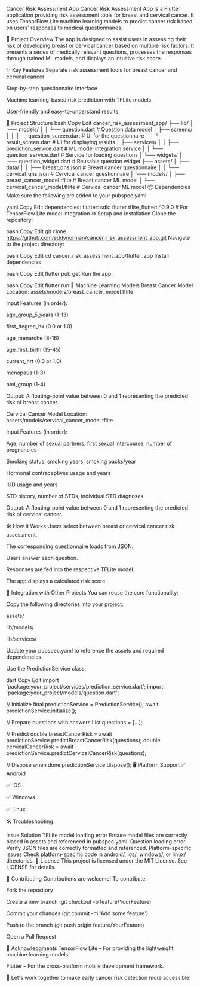 Cancer Risk Assessment App
Cancer Risk Assessment App is a Flutter application providing risk assessment tools for breast and cervical cancer.
It uses TensorFlow Lite machine learning models to predict cancer risk based on users' responses to medical questionnaires.

📝 Project Overview
The app is designed to assist users in assessing their risk of developing breast or cervical cancer based on multiple risk factors.
It presents a series of medically relevant questions, processes the responses through trained ML models, and displays an intuitive risk score.

✨ Key Features
Separate risk assessment tools for breast cancer and cervical cancer

Step-by-step questionnaire interface

Machine learning-based risk prediction with TFLite models

User-friendly and easy-to-understand results

📂 Project Structure
bash
Copy
Edit
cancer_risk_assessment_app/
├── lib/
│   ├── models/
│   │   └── question.dart          # Question data model
│   ├── screens/
│   │   ├── question_screen.dart   # UI for the questionnaire
│   │   └── result_screen.dart     # UI for displaying results
│   ├── services/
│   │   ├── prediction_service.dart # ML model integration service
│   │   └── question_service.dart   # Service for loading questions
│   └── widgets/
│       └── question_widget.dart    # Reusable question widget
├── assets/
│   ├── data/
│   │   ├── breast_qns.json         # Breast cancer questionnaire
│   │   └── cervical_qns.json       # Cervical cancer questionnaire
│   └── models/
│       ├── breast_cancer_model.tflite   # Breast cancer ML model
│       └── cervical_cancer_model.tflite # Cervical cancer ML model
📦 Dependencies
Make sure the following are added to your pubspec.yaml:

yaml
Copy
Edit
dependencies:
  flutter:
    sdk: flutter
  tflite_flutter: ^0.9.0  # For TensorFlow Lite model integration
⚙️ Setup and Installation
Clone the repository:

bash
Copy
Edit
git clone https://github.com/eddynorman/cancer_risk_assessment_app.git
Navigate to the project directory:

bash
Copy
Edit
cd cancer_risk_assessment_app/flutter_app
Install dependencies:

bash
Copy
Edit
flutter pub get
Run the app:

bash
Copy
Edit
flutter run
🤖 Machine Learning Models
Breast Cancer Model
Location: assets/models/breast_cancer_model.tflite

Input Features (in order):

age_group_5_years (1-13)

first_degree_hx (0.0 or 1.0)

age_menarche (8-16)

age_first_birth (15-45)

current_hrt (0.0 or 1.0)

menopaus (1-3)

bmi_group (1-4)

Output:
A floating-point value between 0 and 1 representing the predicted risk of breast cancer.

Cervical Cancer Model
Location: assets/models/cervical_cancer_model.tflite

Input Features (in order):

Age, number of sexual partners, first sexual intercourse, number of pregnancies

Smoking status, smoking years, smoking packs/year

Hormonal contraceptives usage and years

IUD usage and years

STD history, number of STDs, individual STD diagnoses

Output:
A floating-point value between 0 and 1 representing the predicted risk of cervical cancer.

🛠️ How It Works
Users select between breast or cervical cancer risk assessment.

The corresponding questionnaire loads from JSON.

Users answer each question.

Responses are fed into the respective TFLite model.

The app displays a calculated risk score.

🔗 Integration with Other Projects
You can reuse the core functionality:

Copy the following directories into your project:

assets/

lib/models/

lib/services/

Update your pubspec.yaml to reference the assets and required dependencies.

Use the PredictionService class:

dart
Copy
Edit
import 'package:your_project/services/prediction_service.dart';
import 'package:your_project/models/question.dart';

// Initialize
final predictionService = PredictionService();
await predictionService.initialize();

// Prepare questions with answers
List<Question> questions = [...];

// Predict
double breastCancerRisk = await predictionService.predictBreastCancerRisk(questions);
double cervicalCancerRisk = await predictionService.predictCervicalCancerRisk(questions);

// Dispose when done
predictionService.dispose();
🖥️ Platform Support
✅ Android

✅ iOS

✅ Windows

✅ Linux

🛠️ Troubleshooting

Issue	Solution
TFLite model loading error	Ensure model files are correctly placed in assets and referenced in pubspec.yaml.
Question loading error	Verify JSON files are correctly formatted and referenced.
Platform-specific issues	Check platform-specific code in android/, ios/, windows/, or linux/ directories.
📜 License
This project is licensed under the MIT License.
See LICENSE for details.

🤝 Contributing
Contributions are welcome!
To contribute:

Fork the repository

Create a new branch (git checkout -b feature/YourFeature)

Commit your changes (git commit -m 'Add some feature')

Push to the branch (git push origin feature/YourFeature)

Open a Pull Request

🙏 Acknowledgments
TensorFlow Lite – For providing the lightweight machine learning models.

Flutter – For the cross-platform mobile development framework.

🚀 Let's work together to make early cancer risk detection more accessible!